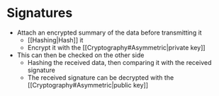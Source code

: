 # Signatures
- Attach an encrypted summary of the data before transmitting it
	- [[Hashing|Hash]] it
	- Encrypt it with the [[Cryptography#Asymmetric|private key]]
- This can then be checked on the other side
	- Hashing the received data, then comparing it with the received signature
	- The received signature can be decrypted with the [[Cryptography#Asymmetric|public key]]